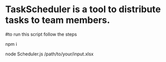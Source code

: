 # TaskScheduler is a tool to distribute tasks to team members. 

#to run this script follow the steps

npm i 

node Scheduler.js /path/to/your/input.xlsx
